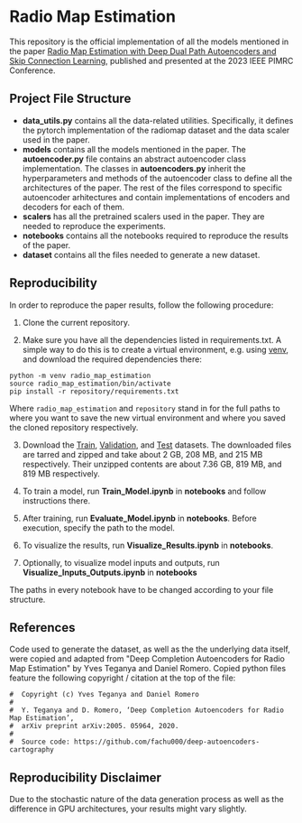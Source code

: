 # Radio Map Estimation

This repository is the official implementation of all the models mentioned in the paper [Radio Map Estimation with Deep Dual Path Autoencoders and Skip Connection Learning](https://ieeexplore.ieee.org/document/10293748), published and presented at the 2023 IEEE PIMRC Conference.

## Project File Structure

- <b>data_utils.py</b> contains all the data-related utilities. Specifically, it defines the pytorch implementation of the radiomap dataset and the data scaler used in the paper.
- <b>models</b> contains all the models mentioned in the paper. The <b>autoencoder.py</b> file contains an abstract autoencoder class implementation. The classes in <b>autoencoders.py</b> inherit the hyperparameters and methods of the autoencoder class to define all the architectures of the paper. The rest of the files correspond to specific autoencoder arhitectures and contain implementations of encoders and decoders for each of them.
- <b>scalers</b> has all the pretrained scalers used in the paper. They are needed to reproduce the experiments.
- <b>notebooks</b> contains all the notebooks required to reproduce the results of the paper.
- <b>dataset</b> contains all the files needed to generate a new dataset.

## Reproducibility

In order to reproduce the paper results, follow the following procedure:

1. Clone the current repository.

2. Make sure you have all the dependencies listed in requirements.txt. A simple way to do this is to create a virtual environment, e.g. using [venv](https://docs.python.org/3/library/venv.html), and download the required dependencies there:
```
python -m venv radio_map_estimation
source radio_map_estimation/bin/activate
pip install -r repository/requirements.txt
```
Where `radio_map_estimation` and `repository` stand in for the full paths to where you want to save the new virtual environment and where you saved the cloned repository respectively.

3. Download the [Train](https://drive.google.com/file/d/1-z1gWOLLjD9O0K0whbCA7DsUJt64x6iq/view?usp=sharing), [Validation](https://drive.google.com/file/d/1-ONtHgLgNkI-kPAkdsta0DVkPfjS73js/view?usp=sharing), and [Test](https://drive.google.com/file/d/1KjCLM6DFGDwiIk_DIr005NsEeTbgRoXn/view?usp=sharing) datasets. The downloaded files are tarred and zipped and take about 2 GB, 208 MB, and 215 MB respectively. Their unzipped contents are about 7.36 GB, 819 MB, and 819 MB respectively.

3. To train a model, run <b>Train_Model.ipynb</b> in <b>notebooks</b> and follow instructions there.

3. After training, run <b>Evaluate_Model.ipynb</b> in <b>notebooks</b>. Before execution, specify the path to the model.

4. To visualize the results, run <b>Visualize_Results.ipynb</b> in <b>notebooks</b>.

5. Optionally, to visualize model inputs and outputs, run <b>Visualize_Inputs_Outputs.ipynb</b> in <b>notebooks</b>

The paths in every notebook have to be changed according to your file structure.

## References

Code used to generate the dataset, as well as the the underlying data itself, were copied and adapted from "Deep Completion Autoencoders for Radio Map Estimation" by Yves Teganya and Daniel Romero. Copied python files feature the following copyright / citation at the top of the file:

```
#  Copyright (c) Yves Teganya and Daniel Romero
#  
#  Y. Teganya and D. Romero, ‘Deep Completion Autoencoders for Radio Map Estimation’, 
#  arXiv preprint arXiv:2005. 05964, 2020.
#  
#  Source code: https://github.com/fachu000/deep-autoencoders-cartography
```

## Reproducibility Disclaimer

Due to the stochastic nature of the data generation process as well as the difference in GPU architectures, your results might vary slightly.

